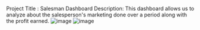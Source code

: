 Project Title :
Salesman Dashboard
Description:
This dashboard allows us to analyze about the salesperson's marketing done over a period along with the profit earned.
![image](https://github.com/user-attachments/assets/74775568-bad3-4be8-9d5d-ff58995d2616)
![image](https://github.com/user-attachments/assets/00fc46dc-792f-4ff5-8812-93b33e7f1c23)

